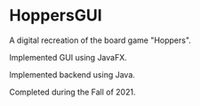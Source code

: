 # HoppersGUI
A digital recreation of the board game "Hoppers".

Implemented GUI using JavaFX.

Implemented backend using Java.

Completed during the Fall of 2021.
